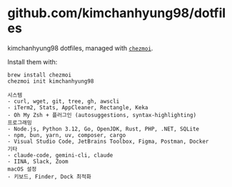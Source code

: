 # github.com/kimchanhyung98/dotfiles

kimchanhyung98 dotfiles, managed with [`chezmoi`](https://www.chezmoi.io).

Install them with:

```shell
brew install chezmoi
chezmoi init kimchanhyung98
```

```
시스템
- curl, wget, git, tree, gh, awscli
- iTerm2, Stats, AppCleaner, Rectangle, Keka
- Oh My Zsh + 플러그인 (autosuggestions, syntax-highlighting)
프로그래밍
- Node.js, Python 3.12, Go, OpenJDK, Rust, PHP, .NET, SQLite
- npm, bun, yarn, uv, composer, cargo
- Visual Studio Code, JetBrains Toolbox, Figma, Postman, Docker
기타
- claude-code, gemini-cli, claude
- IINA, Slack, Zoom
macOS 설정
- 키보드, Finder, Dock 최적화
```
